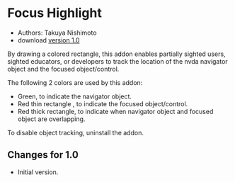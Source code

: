 # Focus Highlight #

* Authors: Takuya Nishimoto
* download [version 1.0][1]

By drawing a colored rectangle, this addon enables partially sighted users, sighted educators, or developers to track the location of the nvda navigator object and the focused object/control.

The following 2 colors are used by this addon:

* Green, to indicate the navigator object.
* Red thin rectangle , to indicate the focused object/control.
* Red thick rectangle, to indicate when navigator object and focused object are overlapping.

To disable object tracking, uninstall the addon.

## Changes for 1.0 ##
* Initial version.

[1]: http://addons.nvda-project.org/files/get.php?file=fh
